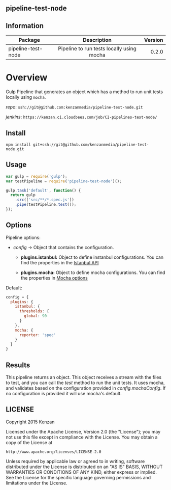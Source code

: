 ## pipeline-test-node

## Information

| Package       | Description   | Version|
| ------------- |:-------------:| -----:|
| pipeline-test-node| Pipeline to run tests locally using mocha | 0.2.0 |

# Overview

Gulp Pipeline that generates an object which has a method to run unit tests locally using `mocha`.

_repo_: `ssh://git@github.com:kenzanmedia/pipeline-test-node.git`

_jenkins_: `https://kenzan.ci.cloudbees.com/job/CI-pipelines-test-node/`

## Install
`npm install git+ssh://git@github.com/kenzanmedia/pipeline-test-node.git`

## Usage
```javascript
var gulp = require('gulp');
var testPipeline = require('pipeline-test-node')();

gulp.task('default', function() {
  return gulp
    .src(['src/**/*.spec.js'])
    .pipe(testPipeline.test());
});
```

## Options

Pipeline options:
* _config_ -> Object that contains the configuration.

    + __plugins.istanbul:__ Object to define instanbul configurations. You can find the properties in the [Istanbul API](https://github.com/SBoudrias/gulp-istanbul#api)

    + __plugins.mocha:__ Object to define mocha configurations. You can find the properties in [Mocha options](http://mochajs.org/#usage)


Default:
```javascript
config = {
  plugins: {
    istanbul: {
      thresholds: {
        global: 90
      }
    },
    mocha: {
      reporter: 'spec'
    }
  }
}
```

## Results

  This pipeline returns an object. This object receives a stream with the files to test, and you can call the _test_ method to run the unit tests. It uses mocha, and validates based on the configuration provided in _config.mochaConfig_. If no configuration is provided it will use mocha's default.  


## LICENSE
Copyright 2015 Kenzan

Licensed under the Apache License, Version 2.0 (the "License");
you may not use this file except in compliance with the License.
You may obtain a copy of the License at

    http://www.apache.org/licenses/LICENSE-2.0

Unless required by applicable law or agreed to in writing, software
distributed under the License is distributed on an "AS IS" BASIS,
WITHOUT WARRANTIES OR CONDITIONS OF ANY KIND, either express or implied.
See the License for the specific language governing permissions and
limitations under the License.
